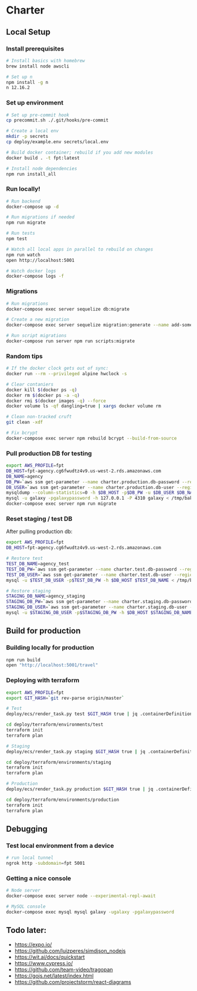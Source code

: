 # Charter

## Local Setup

### Install prerequisites

```sh
# Install basics with homebrew
brew install node awscli

# Set up n
npm install -g n
n 12.16.2
```

### Set up environment

```sh
# Set up pre-commit hook
cp precommit.sh ./.git/hooks/pre-commit

# Create a local env
mkdir -p secrets
cp deploy/example.env secrets/local.env

# Build docker container; rebuild if you add new modules
docker build . -t fpt:latest

# Install node dependencies
npm run install_all
```

### Run locally!

```sh
# Run backend
docker-compose up -d

# Run migrations if needed
npm run migrate

# Run tests
npm test

# Watch all local apps in parallel to rebuild on changes
npm run watch
open http://localhost:5001

# Watch docker logs
docker-compose logs -f
```

### Migrations

```sh
# Run migrations
docker-compose exec server sequelize db:migrate

# Create a new migration
docker-compose exec server sequelize migration:generate --name add-some-fields

# Run script migrations
docker-compose run server npm run scripts:migrate
```

### Random tips

```sh
# If the docker clock gets out of sync:
docker run --rm --privileged alpine hwclock -s

# Clear contaniers
docker kill $(docker ps -q)
docker rm $(docker ps -a -q)
docker rmi $(docker images -q) --force
docker volume ls -qf dangling=true | xargs docker volume rm

# Clean non-tracked cruft
git clean -xdf

# Fix bcrypt
docker-compose exec server npm rebuild bcrypt --build-from-source
```

### Pull production DB for testing

```sh
export AWS_PROFILE=fpt
DB_HOST=fpt-agency.cg6fwudtz4v9.us-west-2.rds.amazonaws.com
DB_NAME=agency
DB_PW=`aws ssm get-parameter --name charter.production.db-password --region us-west-2 --with-decryption | jq -r .Parameter.Value`
DB_USER=`aws ssm get-parameter --name charter.production.db-user --region us-west-2 --with-decryption | jq -r .Parameter.Value`
mysqldump --column-statistics=0 -h $DB_HOST -p$DB_PW -u $DB_USER $DB_NAME --result-file=/tmp/bak.sql
mysql -u galaxy -pgalaxypassword -h 127.0.0.1 -P 4310 galaxy < /tmp/bak.sql
docker-compose exec server npm run migrate
```

### Reset staging / test DB

After pulling production db:

```sh
export AWS_PROFILE=fpt
DB_HOST=fpt-agency.cg6fwudtz4v9.us-west-2.rds.amazonaws.com

# Restore test
TEST_DB_NAME=agency_test
TEST_DB_PW=`aws ssm get-parameter --name charter.test.db-password --region us-west-2 --with-decryption | jq -r .Parameter.Value`
TEST_DB_USER=`aws ssm get-parameter --name charter.test.db-user --region us-west-2 --with-decryption | jq -r .Parameter.Value`
mysql -u $TEST_DB_USER -p$TEST_DB_PW -h $DB_HOST $TEST_DB_NAME < /tmp/bak.sql

# Restore staging
STAGING_DB_NAME=agency_staging
STAGING_DB_PW=`aws ssm get-parameter --name charter.staging.db-password --region us-west-2 --with-decryption | jq -r .Parameter.Value`
STAGING_DB_USER=`aws ssm get-parameter --name charter.staging.db-user --region us-west-2 --with-decryption | jq -r .Parameter.Value`
mysql -u $STAGING_DB_USER -p$STAGING_DB_PW -h $DB_HOST $STAGING_DB_NAME < /tmp/bak.sql
```

## Build for production

### Building locally for production

```sh
npm run build
open "http://localhost:5001/travel"
```

### Deploying with terraform

```sh
export AWS_PROFILE=fpt
export GIT_HASH=`git rev-parse origin/master`

# Test
deploy/ecs/render_task.py test $GIT_HASH true | jq .containerDefinitions > deploy/terraform/environments/test/containers.json

cd deploy/terraform/environments/test
terraform init
terraform plan

# Staging
deploy/ecs/render_task.py staging $GIT_HASH true | jq .containerDefinitions > deploy/terraform/environments/staging/containers.json

cd deploy/terraform/environments/staging
terraform init
terraform plan

# Production
deploy/ecs/render_task.py production $GIT_HASH true | jq .containerDefinitions > deploy/terraform/environments/production/containers.json

cd deploy/terraform/environments/production
terraform init
terraform plan
```

## Debugging

### Test local environment from a device

```sh
# run local tunnel
ngrok http -subdomain=fpt 5001
```

### Getting a nice console

```sh
# Node server
docker-compose exec server node --experimental-repl-await

# MySQL console
docker-compose exec mysql mysql galaxy -ugalaxy -pgalaxypassword
```

## Todo later:

- https://expo.io/
- https://github.com/luizperes/simdjson_nodejs
- https://wit.ai/docs/quickstart
- https://www.cypress.io/
- https://github.com/team-video/tragopan
- https://gojs.net/latest/index.html
- https://github.com/projectstorm/react-diagrams